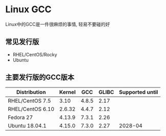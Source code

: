 # Linux GCC

Linux中的GCC是一件很麻烦的事情, 轻易不要碰的好

## 常见发行版
- RHEL/CentOS/Rocky
- Ubuntu

## 主要发行版的GCC版本

| Distribution     | Kernel | GCC   | GLIBC | Supported until |
|------------------|--------|-------|-------|-----------------|
| RHEL/CentOS 7.5  | 3.10   | 4.8.5 | 2.17  |                 |
| RHEL/CentOS 6.10 | 2.6.32 | 4.4.7 | 2.12  |                 |
| Fedora 27        | 4.13.9 | 7.3.1 | 2.26  |                 |
| Ubuntu 18.04.1   | 4.15.0 | 7.3.0 | 2.27  | 2028-04         |
